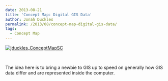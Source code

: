 ```yaml
---
date: 2013-08-21
title: 'Concept Map: Digital GIS Data'
author: Jonah Duckles
permalink: /2013/08/concept-map-digital-gis-data/
tags:
  - Concept Map
---
```

[<img class="alignnone size-medium wp-image-4010" alt="jduckles_ConceptMapSC" src="http://teaching.software-carpentry.org/wp-content/uploads/2013/08/jduckles_ConceptMapSC.png" />][1]

&nbsp;

The idea here is to bring a newbie to GIS up to speed on generally how GIS data differ and are represented inside the computer.

 [1]: http://teaching.software-carpentry.org/wp-content/uploads/2013/08/jduckles_ConceptMapSC.png
